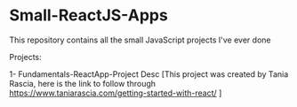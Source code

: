 # Small-ReactJS-Apps

 This repository contains all the small JavaScript projects I've ever done

Projects:

1- Fundamentals-ReactApp-Project
Desc [This project was created by Tania Rascia, here is the link to follow through https://www.taniarascia.com/getting-started-with-react/ ]